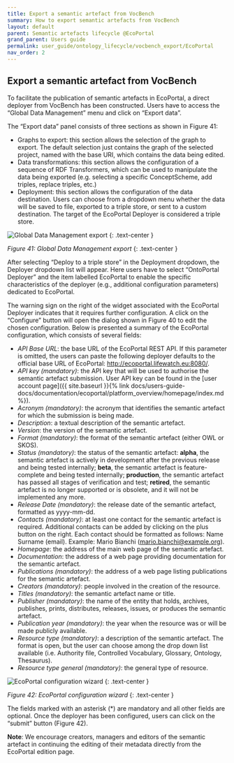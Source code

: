 ```yaml
---
title: Export a semantic artefact from VocBench
summary: How to export semantic artefacts from VocBench
layout: default
parent: Semantic artefacts lifecycle @EcoPortal
grand_parent: Users guide
permalink: user_guide/ontology_lifecycle/vocbench_export/EcoPortal
nav_order: 2
---
```


## Export a semantic artefact from VocBench

To facilitate the publication of semantic artefacts in EcoPortal, a direct deployer from VocBench has been constructed. Users have to access the “Global Data Management” menu and click on “Export data”.

The “Export data” panel consists of three sections as shown in Figure 41:
- Graphs to export: this section allows the selection of the graph to export. The default selection just contains the graph of the selected project, named with the base URI, which contains the data being edited.
- Data transformations: this section allows the configuration of a sequence of RDF Transformers, which can be used to manipulate the data being exported (e.g. selecting a specific ConceptScheme, add triples, replace triples, etc.)
- Deployment: this section allows the configuration of the data destination. Users can choose from a dropdown menu whether the data will be saved to file, exported to a triple store, or sent to a custom destination. The target of the EcoPortal Deployer is considered a triple store.


![Global Data Management export]({{site.figures_link}}/{{page.portal}}/Figure41.png)
{: .text-center }

_Figure 41:  Global Data Management export_
{: .text-center }

After selecting “Deploy to a triple store” in the Deployment dropdown, the Deployer dropdown list will appear. Here users have to select “OntoPortal Deployer” and the item labelled EcoPortal to enable the specific characteristics of the deployer (e.g., additional configuration parameters) dedicated to EcoPortal.

The warning sign on the right of the widget associated with the EcoPortal Deployer indicates that it requires further configuration. A click on the “Configure” button will open the dialog shown in Figure 40 to edit the chosen configuration. Below is presented a summary of the EcoPortal configuration, which consists of several fields:
- _API Base URL_: the base URL of the EcoPortal REST API. If this parameter is omitted, the users can paste the following deployer defaults to the official base URL of EcoPortal: http://ecoportal.lifewatch.eu:8080/.
- _API key (mandatory)_: the API key that will be used to authorise the semantic artefact submission. User API key can be found in the [user account page]({{ site.baseurl }}{% link docs/users-guide-docs/documentation/ecoportal/platform_overview/homepage/index.md %}).
- _Acronym (mandatory)_: the acronym that identifies the semantic artefact for which the submission is being made.
- _Description_: a textual description of the semantic artefact.
- _Version_: the version of the semantic artefact.
- _Format (mandatory)_: the format of the semantic artefact (either OWL or SKOS).
- _Status (mandatory)_: the status of the semantic artefact: **alpha**, the semantic artefact is actively in development after the previous release and being tested internally; **beta**, the semantic artefact is feature-complete and being tested internally; **production**, the semantic artefact has passed all stages of verification and test; **retired**, the semantic artefact is no longer supported or is obsolete, and it will not be implemented any more.
- _Release Date (mandatory)_: the release date of the semantic artefact, formatted as yyyy-mm-dd.
- _Contacts (mandatory)_: at least one contact for the semantic artefact is required. Additional contacts can be added by clicking on the plus button on the right. Each contact should be formatted as follows: Name Surname (email). Example: Mario Bianchi (mario.bianchi@example.org).
- _Homepage_: the address of the main web page of the semantic artefact.
- _Documentation_: the address of a web page providing documentation for the semantic artefact.
- _Publications (mandatory)_: the address of a web page listing publications for the semantic artefact.
- _Creators (mandatory)_: people involved in the creation of the resource.
- _Titles (mandatory)_: the semantic artefact name or title.
- _Publisher (mandatory)_: the name of the entity that holds, archives, publishes, prints, distributes, releases, issues, or produces the semantic artefact.
- _Publication year (mandatory)_: the year when the resource was or will be made publicly available.
- _Resource type (mandatory)_: a description of the semantic artefact. The format is open, but the user can choose among the drop down list available (i.e. Authority file, Controlled Vocabulary, Glossary, Ontology, Thesaurus).
- _Resource type general (mandatory)_: the general type of resource.

![EcoPortal configuration wizard]({{site.figures_link}}/{{page.portal}}/Figure42.png)
{: .text-center }

_Figure 42:  EcoPortal configuration wizard_
{: .text-center }

The fields marked with an asterisk (*) are mandatory and all other fields are optional. Once the deployer has been configured, users can click on the “submit” button (Figure 42).

**Note**: We encourage creators, managers and editors of the semantic artefact in continuing the editing of their metadata directly from the EcoPortal edition page.